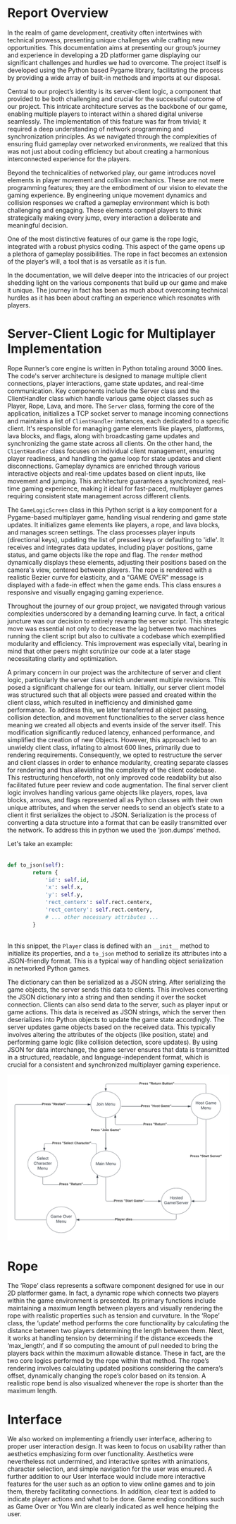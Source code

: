 # Report Overview

In the realm of game development, creativity often intertwines with technical prowess, presenting unique challenges while crafting new opportunities. This documentation aims at presenting our group’s journey and experience in developing a 2D platformer game displaying our significant challenges and hurdles we had to overcome. The project itself is developed using the Python based Pygame library, facilitating the process by providing a wide array of built-in methods and imports at our disposal.

Central to our project’s identity is its server-client logic, a component that provided to be both challenging and crucial for the successful outcome of our project. This intricate architecture serves as the backbone of our game, enabling multiple players to interact within a shared digital universe seamlessly. The implementation of this feature was far from trivial; it required a deep understanding of network programming and synchronization principles. As we navigated through the complexities of ensuring fluid gameplay over networked environments, we realized that this was not just about coding efficiency but about creating a harmonious interconnected experience for the players.

Beyond the technicalities of networked play, our game introduces novel elements in player movement and collision mechanics. These are not mere programming features; they are the embodiment of our vision to elevate the gaming experience. By engineering unique movement dynamics and collision responses we crafted a gameplay environment which is both challenging and engaging. These elements compel players to think strategically making every jump, every interaction a deliberate and meaningful decision.

One of the most distinctive features of our game is the rope logic, integrated with a robust physics coding. This aspect of the game opens up a plethora of gameplay possibilities. The rope in fact becomes an extension of the player’s will, a tool that is as versatile as it is fun.

In the documentation, we will delve deeper into the intricacies of our project shedding light on the various components that build up our game and make it unique. The journey in fact has been as much about overcoming technical hurdles as it has been about crafting an experience which resonates with players.

# Server-Client Logic for Multiplayer Implementation

Rope Runner’s core engine is written in Python totaling around 3000 lines. The code's server architecture is designed to manage multiple client connections, player interactions, game state updates, and real-time communication. Key components include the Server class and the ClientHandler class which handle various game object classes such as Player, Rope, Lava, and more. The `Server` class, forming the core of the application, initializes a TCP socket server to manage incoming connections and maintains a list of `ClientHandler` instances, each dedicated to a specific client. It's responsible for managing game elements like players, platforms, lava blocks, and flags, along with broadcasting game updates and synchronizing the game state across all clients. On the other hand, the `ClientHandler` class focuses on individual client management, ensuring player readiness, and handling the game loop for state updates and client disconnections. Gameplay dynamics are enriched through various interactive objects and real-time updates based on client inputs, like movement and jumping. This architecture guarantees a synchronized, real-time gaming experience, making it ideal for fast-paced, multiplayer games requiring consistent state management across different clients.

The `GameLogicScreen` class in this Python script is a key component for a Pygame-based multiplayer game, handling visual rendering and game state updates. It initializes game elements like players, a rope, and lava blocks, and manages screen settings. The class processes player inputs (directional keys), updating the list of pressed keys or defaulting to 'idle'. It receives and integrates data updates, including player positions, game status, and game objects like the rope and flag. The `render` method dynamically displays these elements, adjusting their positions based on the camera's view, centered between players. The rope is rendered with a realistic Bezier curve for elasticity, and a "GAME OVER" message is displayed with a fade-in effect when the game ends. This class ensures a responsive and visually engaging gaming experience.

Throughout the journey of our group project, we navigated through various complexities underscored by a demanding learning curve. In fact, a critical juncture was our decision to entirely revamp the server script. This strategic move was essential not only to decrease the lag between two machines running the client script but also to cultivate a codebase which exemplified modularity and efficiency. This improvement was especially vital, bearing in mind that other peers might scrutinize our code at a later stage necessitating clarity and optimization.

A primary concern in our project was the architecture of server and client logic, particularly the server class which underwent multiple revisions. This posed a significant challenge for our team. Initially, our server client model was structured such that all objects were passed and created within the client class, which resulted in inefficiency and diminished game performance. To address this, we later transferred all object passing, collision detection, and movement functionalities to the server class hence meaning we created all objects and events inside of the server itself. This modification significantly reduced latency, enhanced performance, and simplified the creation of new Objects. However, this approach led to an unwieldy client class, inflating to almost 600 lines, primarily due to rendering requirements. Consequently, we opted to restructure the server and client classes in order to enhance modularity, creating separate classes for rendering and thus alleviating the complexity of the client codebase. This restructuring henceforth, not only improved code readability but also facilitated future peer review and code augmentation. The final server client logic involves handling various game objects like players, ropes, lava blocks, arrows, and flags represented all as Python classes with their own unique attributes, and when the server needs to send an object’s state to a client it first serializes the object to JSON. Serialization is the process of converting a data structure into a format that can be easily transmitted over the network. To address this in python we used the ‘json.dumps’ method.

Let's take an example:
```python

def to_json(self):
        return {
            'id': self.id,
            'x': self.x,
            'y': self.y,
            'rect_centerx': self.rect.centerx,
            'rect_centery': self.rect.centery,
            # ... other necessary attributes ...
        }
        
```


In this snippet, the `Player` class is defined with an `__init__` method to initialize its properties, and a `to_json` method to serialize its attributes into a JSON-friendly format. This is a typical way of handling object serialization in networked Python games. 

The dictionary can then be serialized as a JSON string. After serializing the game objects, the server sends this data to clients. This involves converting the JSON dictionary into a string and then sending it over the socket connection. Clients can also send data to the server, such as player input or game actions. This data is received as JSON strings, which the server then deserializes into Python objects to update the game state accordingly. The server updates game objects based on the received data. This typically involves altering the attributes of the objects (like position, state) and performing game logic (like collision detection, score updates). By using JSON for data interchange, the game server ensures that data is transmitted in a structured, readable, and language-independent format, which is crucial for a consistent and synchronized multiplayer gaming experience.

![Image Description](FiniteStateMachine.png)



# Rope

The ‘Rope’ class represents a software component designed for use in our 2D platformer game. In fact, a dynamic rope which connects two players within the game environment is presented. Its primary functions include maintaining a maximum length between players and visually rendering the rope with realistic properties such as tension and curvature. In the ‘Rope’ class, the ‘update’ method performs the core functionality by calculating the distance between two players determining the length between them. Next, it works at handling tension by determining if the distance exceeds the ‘max_length’, and if so computing the amount of pull needed to bring the players back within the maximum allowable distance. These in fact, are the two core logics performed by the rope within that method. The rope’s rendering involves calculating updated positions considering the camera’s offset, dynamically changing the rope’s color based on its tension. A realistic rope bend is also visualized whenever the rope is shorter than the maximum length.

# Interface

We also worked on implementing a friendly user interface, adhering to proper user interaction design. It was keen to focus on usability rather than aesthetics emphasizing form over functionality. Aesthetics were nevertheless not undermined, and interactive sprites with animations, character selection, and simple navigation for the user was ensured. A further addition to our User Interface would include more interactive features for the user such as an option to view online games and to join them, thereby facilitating connections. In addition, clear text is added to indicate player actions and what to be done. Game ending conditions such as Game Over or You Win are clearly indicated as well hence helping the user.

